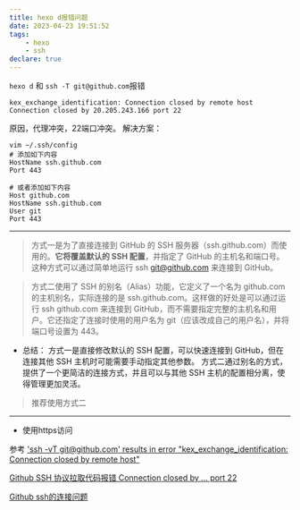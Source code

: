 ```yaml
---
title: hexo d报错问题
date: 2023-04-23 19:51:52
tags:
    - hexo
    - ssh
declare: true
---
```

`hexo d` 和 `ssh -T git@github.com`报错
```shell
kex_exchange_identification: Connection closed by remote host Connection closed by 20.205.243.166 port 22
```
<!--more-->
原因，代理冲突，22端口冲突。
解决方案：
```shell
vim ~/.ssh/config
# 添加如下内容
HostName ssh.github.com
Port 443

# 或者添加如下内容
Host github.com
HostName ssh.github.com
User git
Port 443
```
------------------------------------------------
> 方式一是为了直接连接到 GitHub 的 SSH 服务器（ssh.github.com）而使用的。**它将覆盖默认的 SSH 配置**，并指定了 GitHub 的主机名和端口号。这种方式可以通过简单地运行 ssh git@github.com 来连接到 GitHub。

> 方式二使用了 SSH 的别名（Alias）功能，它定义了一个名为 github.com 的主机别名，实际连接的是 ssh.github.com。这样做的好处是可以通过运行 ssh github.com 来连接到 GitHub，而不需要指定完整的主机名和用户。它还指定了连接时使用的用户名为 git（应该改成自己的用户名），并将端口号设置为 443。

- 总结：
方式一是直接修改默认的 SSH 配置，可以快速连接到 GitHub，但在连接其他 SSH 主机时可能需要手动指定其他参数。
方式二通过别名的方式，提供了一个更简洁的连接方式，并且可以与其他 SSH 主机的配置相分离，使得管理更加灵活。
> 推荐使用方式二

-----------------------------------------------
- 使用https访问

参考
['ssh -vT git@github.com' results in error "kex_exchange_identification: Connection closed by remote host"](https://stackoverflow.com/questions/59692874/ssh-vt-gitgithub-com-results-in-error-kex-exchange-identification-connecti)

[Github SSH 协议拉取代码报错 Connection closed by *.*.*.* port 22](https://blog.csdn.net/Eric_q8666/article/details/127179501)

[Github ssh的连接问题](https://segmentfault.com/a/1190000041889603)
